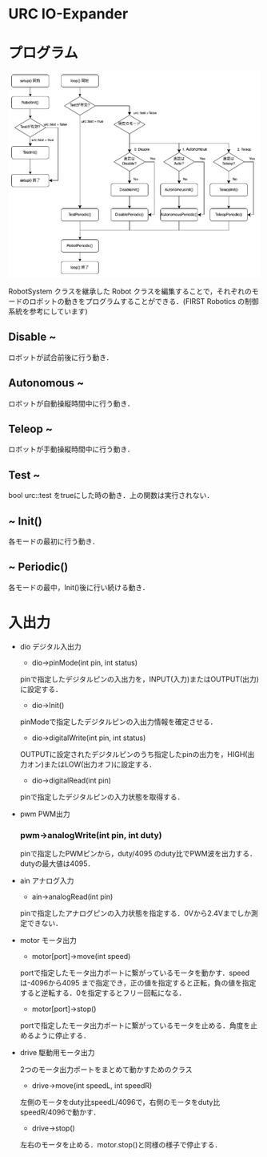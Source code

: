 # URC IO-Expander

# プログラム

![プログラムの動き](img/URC_Program.png)

RobotSystem クラスを継承した Robot クラスを編集することで，それぞれのモードのロボットの動きをプログラムすることができる．(FIRST Robotics の制御系統を参考にしています)

## Disable ~

ロボットが試合前後に行う動き．

## Autonomous ~

ロボットが自動操縦時間中に行う動き．

## Teleop ~

ロボットが手動操縦時間中に行う動き．

## Test ~

bool urc::test をtrueにした時の動き．上の関数は実行されない．

## ~ Init()

各モードの最初に行う動き．

## ~ Periodic()

各モードの最中，Init()後に行い続ける動き．

# 入出力

- dio デジタル入出力

    - dio->pinMode(int pin, int status)

    pinで指定したデジタルピンの入出力を，INPUT(入力)またはOUTPUT(出力)に設定する．

    - dio->Init()

    pinModeで指定したデジタルピンの入出力情報を確定させる．

    - dio->digitalWrite(int pin, int status)

    OUTPUTに設定されたデジタルピンのうち指定したpinの出力を，HIGH(出力オン)またはLOW(出力オフ)に設定する．

    - dio->digitalRead(int pin)

    pinで指定したデジタルピンの入力状態を取得する．

- pwm PWM出力

    ### pwm->analogWrite(int pin, int duty)

    pinで指定したPWMピンから，duty/4095 のduty比でPWM波を出力する．dutyの最大値は4095．

- ain アナログ入力

    - ain->analogRead(int pin)

    pinで指定したアナログピンの入力状態を指定する．0Vから2.4Vまでしか測定できない．

- motor モータ出力

    - motor[port]->move(int speed)

    portで指定したモータ出力ポートに繋がっているモータを動かす．speedは-4096から4095 まで指定でき，正の値を指定すると正転，負の値を指定すると逆転する．0を指定するとフリー回転になる．

    - motor[port]->stop()

    portで指定したモータ出力ポートに繋がっているモータを止める．角度を止めるように停止する．

- drive 駆動用モータ出力

    2つのモータ出力ポートをまとめて動かすためのクラス

    - drive->move(int speedL, int speedR)

    左側のモータをduty比speedL/4096で，右側のモータをduty比speedR/4096で動かす．

    - drive->stop()

    左右のモータを止める．motor.stop()と同様の様子で停止する．
